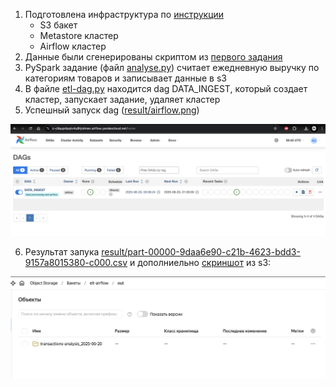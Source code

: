 1. Подготовлена инфраструктура по [инструкции](https://yandex.cloud/ru/docs/managed-airflow/tutorials/data-processing-automation#infra)
    - S3 бакет
    - Metastore кластер
    - Airflow кластер
2. Данные были сгенерированы скриптом из [первого задания](https://github.com/mvplatonova/hse_etl/blob/main/1.%20ydb_s3/generate_transactions_dataset.py)
3. PySpark задание (файл [analyse.py](https://github.com/mvplatonova/hse_etl/blob/main/2.%20dataproc/analyse.py)) считает ежедневную выручку по категориям товаров и записывает данные в s3
4. В файле [etl-dag.py](https://github.com/mvplatonova/hse_etl/blob/main/2.%20dataproc/etl_dag.py) находится dag DATA_INGEST, который создает кластер, запускает задание, удаляет кластер
5. Успешный запуск dag ([result/airflow.png](https://github.com/mvplatonova/hse_etl/blob/main/2.%20dataproc/result/airflow.png))

<img src="https://raw.githubusercontent.com/mvplatonova/hse_etl/main/2.%20dataproc/result/airflow.png" alt="текст" width="750"/>

6. Результат запука [result/part-00000-9daa6e90-c21b-4623-bdd3-9157a8015380-c000.csv](https://github.com/mvplatonova/hse_etl/blob/main/2.%20dataproc/result/part-00000-9daa6e90-c21b-4623-bdd3-9157a8015380-c000.csv)  и дополниельно [скриншот](https://github.com/mvplatonova/hse_etl/blob/main/2.%20dataproc/result/s3.png) из s3:

<img src="https://raw.githubusercontent.com/mvplatonova/hse_etl/main/2.%20dataproc/result/s3.png" alt="текст" width="750"/>
